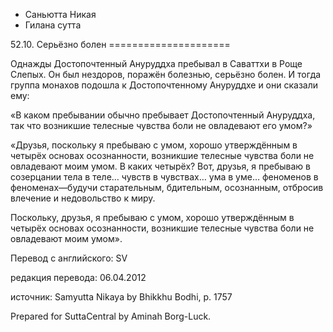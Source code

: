 









* Саньютта Никая
* Гилана сутта


52\.10\. Серьёзно болен
\=\=\=\=\=\=\=\=\=\=\=\=\=\=\=\=\=\=\=\=\=



Однажды Достопочтенный Ануруддха пребывал в Саваттхи в Роще Слепых\. Он был нездоров, поражён болезнью, серьёзно болен\. И тогда группа монахов подошла к Достопочтенному Ануруддхе и они сказали ему:


«В каком пребывании обычно пребывает Достопочтенный Ануруддха, так что возникшие телесные чувства боли не овладевают его умом?»


«Друзья, поскольку я пребываю с умом, хорошо утверждённым в четырёх основах осознанности, возникшие телесные чувства боли не овладевают моим умом\. В каких четырёх? Вот, друзья, я пребываю в созерцании тела в теле… чувств в чувствах… ума в уме… феноменов в феноменах—будучи старательным, бдительным, осознанным, отбросив влечение и недовольство к миру\.


Поскольку, друзья, я пребываю с умом, хорошо утверждённым в четырёх основах осознанности, возникшие телесные чувства боли не овладевают моим умом»\.



Перевод с английского: SV


редакция перевода: 06\.04\.2012


источник: Samyutta Nikaya by Bhikkhu Bodhi, p\. 1757


Prepared for SuttaCentral by Aminah Borg\-Luck\.






